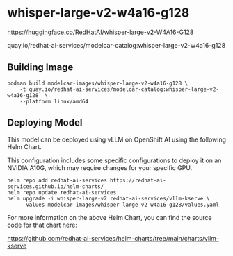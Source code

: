 # whisper-large-v2-w4a16-g128

https://huggingface.co/RedHatAI/whisper-large-v2-W4A16-G128

quay.io/redhat-ai-services/modelcar-catalog:whisper-large-v2-w4a16-g128

## Building Image

```
podman build modelcar-images/whisper-large-v2-w4a16-g128 \
    -t quay.io/redhat-ai-services/modelcar-catalog:whisper-large-v2-w4a16-g128  \
    --platform linux/amd64
```

## Deploying Model

This model can be deployed using vLLM on OpenShift AI using the following Helm Chart.

This configuration includes some specific configurations to deploy it on an NVIDIA A10G, which may require changes for your specific GPU.

```
helm repo add redhat-ai-services https://redhat-ai-services.github.io/helm-charts/
helm repo update redhat-ai-services
helm upgrade -i whisper-large-v2 redhat-ai-services/vllm-kserve \
    --values modelcar-images/whisper-large-v2-w4a16-g128/values.yaml
```

For more information on the above Helm Chart, you can find the source code for that chart here:

https://github.com/redhat-ai-services/helm-charts/tree/main/charts/vllm-kserve
